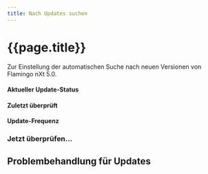 ```yaml
---
title: Nach Updates suchen
---
```


# {{page.title}}
Zur Einstellung der automatischen Suche nach neuen Versionen von Flamingo nXt 5.0.

#### Aktueller Update-Status

#### Zuletzt überprüft

#### Update-Frequenz

### Jetzt überprüfen...

## Problembehandlung für Updates